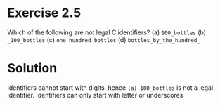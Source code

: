 # Exercise 2.5

Which of the following are not legal C identifiers?
(a) ```100_bottles```
(b) ```_100_bottles```
(c) ```one hundred bottles```
(d) ```bottles_by_the_hundred_```

# Solution

Identifiers cannot start with digits, hence ```(a) 100_bottles``` is not a legal identifier. Identifiers can only start with letter or underscores
